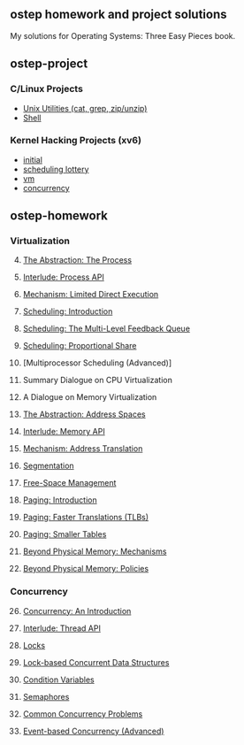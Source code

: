 ## ostep homework and project solutions

My solutions for Operating Systems: Three Easy Pieces book.

## ostep-project

### C/Linux Projects
- [Unix Utilities (cat, grep, zip/unzip)](./projects/initial-utilities)
- [Shell](./projects/processes-shell)

### Kernel Hacking Projects (xv6)
- [initial](./projects/initial-xv6)
- [scheduling lottery](./projects/scheduling-xv6-lottery)
- [vm](./projects/vm-xv6-intro)
- [concurrency](./projects/concurrency-xv6-threads)

## ostep-homework

### Virtualization

4. [The Abstraction: The Process](./homework/ch4)

5. [Interlude: Process API](./homework/ch5)

6. [Mechanism: Limited Direct Execution](./homework/ch6)

7. [Scheduling: Introduction](./homework/ch7)

8. [Scheduling: The Multi-Level Feedback Queue](./homework/ch8)

9. [Scheduling: Proportional Share](./homework/ch9)

10. [Multiprocessor Scheduling (Advanced)]

11. Summary Dialogue on CPU Virtualization

12. A Dialogue on Memory Virtualization

13. [The Abstraction: Address Spaces](./homework/ch13)

14. [Interlude: Memory API](./homework/ch14)

15. [Mechanism: Address Translation](./homework/ch15)

16. [Segmentation](./homework/ch16)

17. [Free-Space Management](./homework/ch17)

18. [Paging: Introduction](./homework/ch18)

19. [Paging: Faster Translations (TLBs)](./homework/ch19)

20. [Paging: Smaller Tables](./homework/ch20)

21. [Beyond Physical Memory: Mechanisms](./homework/ch21)

22. [Beyond Physical Memory: Policies](./homework/ch22)

### Concurrency

26. [Concurrency: An Introduction](./homework/ch26)

27. [Interlude: Thread API](./homework/ch27)

28. [Locks](./homework/ch28)

29. [Lock-based Concurrent Data Structures](./homework/ch29)

30. [Condition Variables](./homework/ch30)

31. [Semaphores](./homework/ch31)

32. [Common Concurrency Problems](./homework/ch32)

33. [Event-based Concurrency (Advanced)](./homework/ch33)

